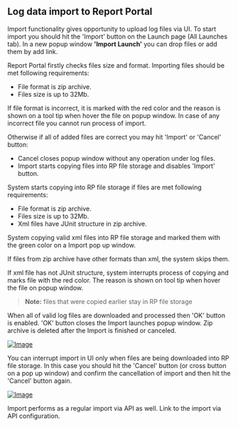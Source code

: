 ## Log data import to Report Portal

Import functionality gives opportunity to upload log files via UI.
To start import you should hit the 'Import' button on the Launch page (All Launches tab). In a new popup window **'Import Launch'** you can drop files or add  them by add link.

Report Portal firstly checks files size and format. Importing files should be met following requirements:
* File format is zip archive.
* Files size is up to 32Mb.

If file format is incorrect, it is marked with the red color and the reason is shown on a tool tip when hover the file on popup window.  In case of any incorrect file you cannot run process of import.

Otherwise if all of added files are correct you may hit 'Import' or 'Cancel' button:
* Cancel closes popup window without any operation under log files. 
* Import starts copying files into RP file storage and disables 'Import' button. 

System starts copying into RP file storage if files are met following requirements: 
* File format is zip archive.
* Files size is up to 32Mb.
* Xml files have JUnit structure in zip archive.

System copying valid xml files into RP file storage and marked them with the green color on a Import pop up window.

If files from zip archive have other formats than xml, the system skips them.

If xml file has not JUnit structure, system interrupts process of copying and marks file with the red color. The reason is shown on tool tip when hover the file on popup window.

>**Note:**
files that were copied earlier stay in RP file storage

When all of valid log files are downloaded and processed then 'OK' button is enabled. 'OK' button closes the Import launches popup window. Zip archive is deleted after the Import is finished or canceled.

[ ![Image](Images/userGuide/import/import.png) ](https://youtu.be/Hv9RD-o1hjY)

You can interrupt import in UI only when files are being downloaded into RP file storage. In this case you should hit the 'Cancel' button (or cross button on a pop up window) and confirm the cancellation of import and then hit the 'Cancel' button again.

[ ![Image](Images/userGuide/import/import-break.png) ](https://youtu.be/-sPnLyi12fs)

Import performs as a regular import via API as well.  Link to the import via API configuration.